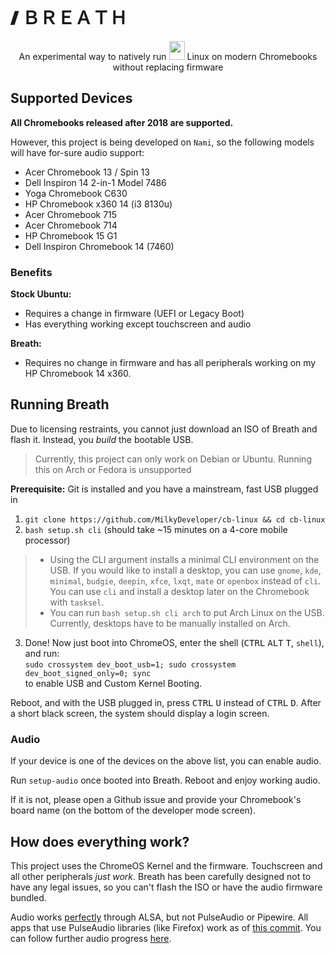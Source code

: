 <br>

# 🙼 ＢＲＥＡＴＨ 

<p align="center">An experimental way to natively run <kbd><img width="25" height="30" src="https://upload.wikimedia.org/wikipedia/commons/thumb/3/35/Tux.svg/1200px-Tux.svg.png"></img></kbd> Linux on modern Chromebooks without replacing firmware</p>

## Supported Devices

**All Chromebooks released after 2018 are supported.**

However, this project is being developed on `Nami`, so the following models will have for-sure audio support:
* Acer Chromebook 13 / Spin 13
* Dell Inspiron 14 2-in-1 Model 7486 
* Yoga Chromebook C630
* HP Chromebook x360 14 (i3 8130u)
* Acer Chromebook 715
* Acer Chromebook 714
* HP Chromebook 15 G1
* Dell Inspiron Chromebook 14 (7460)

### Benefits

**Stock Ubuntu:**
* Requires a change in firmware (UEFI or Legacy Boot)
* Has everything working except touchscreen and audio

**Breath:**
* Requires no change in firmware and has all peripherals working on my HP Chromebook 14 x360.

## Running Breath

Due to licensing restraints, you cannot just download an ISO of Breath and flash it. Instead, you *build* the bootable USB.
> Currently, this project can only work on Debian or Ubuntu. Running this on Arch or Fedora is unsupported

**Prerequisite:** Git is installed and you have a mainstream, fast USB plugged in

1. `git clone https://github.com/MilkyDeveloper/cb-linux && cd cb-linux`
2. `bash setup.sh cli`
(should take ~15 minutes on a 4-core mobile processor)

> * Using the CLI argument installs a minimal CLI environment on the USB. If you would like to install a desktop, you can use `gnome`, `kde`, `minimal`, `budgie`, `deepin`, `xfce`, `lxqt`, `mate` or `openbox` instead of `cli`. You can use `cli` and install a desktop later on the Chromebook with `tasksel`.
> * You can run `bash setup.sh cli arch` to put Arch Linux on the USB. Currently, desktops have to be manually installed on Arch.

3. Done! Now just boot into ChromeOS, enter the shell (<kbd>CTRL</kbd> <kbd>ALT</kbd> <kbd>T</kbd>, `shell`), and run:  
`sudo crossystem dev_boot_usb=1; sudo crossystem dev_boot_signed_only=0; sync`  
to enable USB and Custom Kernel Booting.

Reboot, and with the USB plugged in, press <kbd>CTRL</kbd> <kbd>U</kbd> instead of <kbd>CTRL</kbd> <kbd>D</kbd>. After a short black screen, the system should display a login screen.

### Audio

If your device is one of the devices on the above list, you can enable audio.

Run `setup-audio` once booted into Breath. Reboot and enjoy working audio.

If it is not, please open a Github issue and provide your Chromebook's board name (on the bottom of the developer mode screen).

## How does everything work?

This project uses the ChromeOS Kernel and the firmware. Touchscreen and all other peripherals *just work*. Breath has been carefully designed not to have any legal issues, so you can't flash the ISO or have the audio firmware bundled.

Audio works [perfectly](bin/setup-audio) through ALSA, but not PulseAudio or Pipewire. All apps that use PulseAudio libraries (like Firefox) work as of [this commit](https://github.com/MilkyDeveloper/cb-linux/commit/884bd03b8eef554bdbafd7b4d62f36690f472237). You can follow further audio progress [here](https://github.com/MilkyDeveloper/cb-linux/projects/1).
